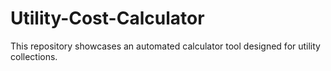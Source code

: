 # Utility-Cost-Calculator
This repository showcases an automated calculator tool designed for utility collections.
